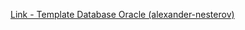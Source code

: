 [Link - Template Database Oracle (alexander-nesterov)](https://github.com/alexander-nesterov/zabbix_module_oracle)
